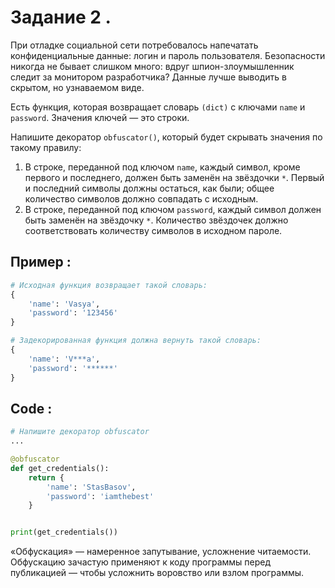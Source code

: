 # Задание 2 &#46;

При отладке социальной сети потребовалось напечатать конфиденциальные данные: логин и пароль пользователя. Безопасности никогда не бывает слишком много: вдруг шпион-злоумышленник следит за монитором разработчика? Данные лучше выводить в скрытом, но узнаваемом виде.

Есть функция, которая возвращает словарь `(dict)` с ключами `name` и `password`. Значения ключей — это строки.

Напишите декоратор `obfuscator()`, который будет скрывать значения по такому правилу:

1. В строке, переданной под ключом `name`, каждый символ, кроме первого и последнего, должен быть заменён на звёздочки `*`. Первый и последний символы должны остаться, как были; общее количество символов должно совпадать с исходным.
2. В строке, переданной под ключом `password`, каждый символ должен быть заменён на звёздочку `*`. Количество звёздочек должно соответствовать количеству символов в исходном пароле.

## Пример &#58;

```python
# Исходная функция возвращает такой словарь:
{
    'name': 'Vasya',
    'password': '123456'
}

# Задекорированная функция должна вернуть такой словарь:
{
    'name': 'V***a',
    'password': '******'
}
```

## Code &#58;

```python
# Напишите декоратор obfuscator
...

@obfuscator
def get_credentials():
    return {
        'name': 'StasBasov',
        'password': 'iamthebest'
    }


print(get_credentials())
```
«Обфускация» — намеренное запутывание, усложнение читаемости. Обфускацию зачастую применяют к коду программы перед публикацией — чтобы усложнить воровство или взлом программы.
